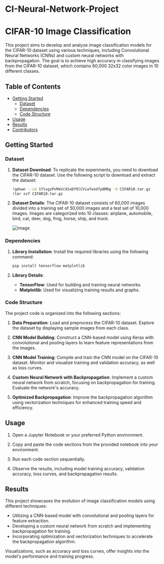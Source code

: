 # CI-Neural-Network-Project
# CIFAR-10 Image Classification

This project aims to develop and analyze image classification models for the CIFAR-10 dataset using various techniques, including Convolutional Neural Networks (CNNs) and custom neural networks with backpropagation. The goal is to achieve high accuracy in classifying images from the CIFAR-10 dataset, which contains 60,000 32x32 color images in 10 different classes.

## Table of Contents

- [Getting Started](#getting-started)
  - [Dataset](#dataset)
  - [Dependencies](#dependencies)
  - [Code Structure](#code-structure)
- [Usage](#usage)
- [Results](#results)
- [Contributors](#contributors)

## Getting Started

### Dataset

1. **Dataset Download**: To replicate the experiments, you need to download the CIFAR-10 dataset. Use the following script to download and extract the dataset:
   ```bash
   !gdown --id 1Y1vgzPvMeVcXSxDfOlCVia7wsU7p8M6g -O CIFAR10.tar.gz
   !tar xzf CIFAR10.tar.gz
   ```

2. **Dataset Details**: The CIFAR-10 dataset consists of 60,000 images divided into a training set of 50,000 images and a test set of 10,000 images. Images are categorized into 10 classes: airplane, automobile, bird, cat, deer, dog, frog, horse, ship, and truck.

   ![image](https://github.com/moujanmrj/CI-Neural-Network-Project/assets/58330491/1fce7ba9-c3bc-4ea4-8f6d-bcb9e1346eab)


### Dependencies

1. **Library Installation**: Install the required libraries using the following command:
   ```bash
   pip install tensorflow matplotlib
   ```

2. **Library Details**:
   - **TensorFlow**: Used for building and training neural networks.
   - **Matplotlib**: Used for visualizing training results and graphs.

### Code Structure

The project code is organized into the following sections:

1. **Data Preparation**: Load and preprocess the CIFAR-10 dataset. Explore the dataset by displaying sample images from each class.

2. **CNN Model Building**: Construct a CNN-based model using Keras with convolutional and pooling layers to learn feature representations from the images.

3. **CNN Model Training**: Compile and train the CNN model on the CIFAR-10 dataset. Monitor and visualize training and validation accuracy, as well as loss curves.

4. **Custom Neural Network with Backpropagation**: Implement a custom neural network from scratch, focusing on backpropagation for training. Evaluate the network's accuracy.

5. **Optimized Backpropagation**: Improve the backpropagation algorithm using vectorization techniques for enhanced training speed and efficiency.

## Usage

1. Open a Jupyter Notebook or your preferred Python environment.

2. Copy and paste the code sections from the provided notebook into your environment.

3. Run each code section sequentially.

4. Observe the results, including model training accuracy, validation accuracy, loss curves, and backpropagation results.

## Results

This project showcases the evolution of image classification models using different techniques:

- Utilizing a CNN-based model with convolutional and pooling layers for feature extraction.
- Developing a custom neural network from scratch and implementing backpropagation for training.
- Incorporating optimization and vectorization techniques to accelerate the backpropagation algorithm.

Visualizations, such as accuracy and loss curves, offer insights into the model's performance and training progress.




